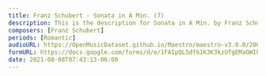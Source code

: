 ```yaml
---
title: Franz Schubert - Sonata in A Min. (7)
description: This is the description for Sonata in A Min. by Franz Schubert
composers: [Franz Schubert]
periods: [Romantic]
audioURL: https://OpenMusicDataset.github.io/Maestro/maestro-v3.0.0/2006/MIDI-Unprocessed_23_R2_2006_01_ORIG_MID--AUDIO_23_R2_2006_03_Track03_wav.midi
formURL: https://docs.google.com/forms/d/e/1FAIpQLSdf61K3K3kzUfgEMaGWIhYODNigGBEndo75stPhp6vCiDwO7w/viewform
date: 2021-08-08T07:43:13-06:00
---
```

